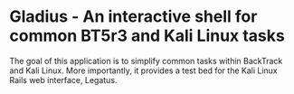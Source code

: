 # Gladius - An interactive shell for common BT5r3 and Kali Linux tasks

The goal of this application is to simplify common tasks within BackTrack and Kali Linux. More importantly, it provides a test bed for the Kali Linux Rails web interface, Legatus.

